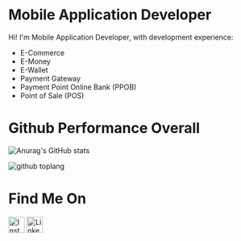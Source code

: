# Mobile Application Developer

Hi! I'm Mobile Application Developer, with development experience:
- E-Commerce
- E-Money
- E-Wallet
- Payment Gateway
- Payment Point Online Bank (PPOB)
- Point of Sale (POS)


# Github Performance Overall

![Anurag's GitHub stats](https://github-readme-stats.vercel.app/api?username=feggy&theme=transparent&show_icons=true)

![github toplang](https://github-readme-stats.vercel.app/api/top-langs/?username=feggy&layout=compact&theme=transparent)


# Find Me On

<a href="https://www.instagram.com/feggymuhammad" target="_blank"><img src="https://img.shields.io/badge/Instagram-%23E4405F.svg?&style=flat-square&logo=instagram&logoColor=white" height="32px" alt="Instagram"></a>
<a href="https://www.linkedin.com/in/rifki-cs-feggymuhammad/" target="_blank"><img src="https://img.shields.io/badge/linkedin-%230077B5.svg?&style=for-the-badge&logo=linkedin&logoColor=white" height="32px" alt="LinkedIn"></a>
